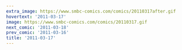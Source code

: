 ```yaml
---
extra_image: https://www.smbc-comics.com/comics/20110317after.gif
hovertext: '2011-03-17'
image: https://www.smbc-comics.com/comics/20110317.gif
next_comic: '2011-03-18'
prev_comic: '2011-03-16'
title: '2011-03-17'
---
```


